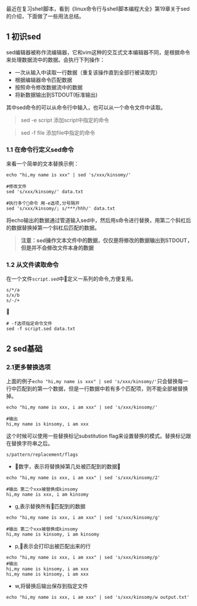 最近在复习shell脚本，看到《linux命令行与shell脚本编程大全》第19章关于sed的介绍，下面做了一些用法总结。


## 1 初识sed
sed编辑器被称作流编辑器，它和vim这种的交互式文本编辑器不同，是根据命令来处理数据流中的数据。会执行下列操作：

* 一次从输入中读取一行数据（重复该操作直到全部行被读取完）
* 根据编辑器命令匹配数据
* 按照命令修改数据流中的数据
* 将新数据输出到STDOUT(标准输出)

其中sed命令的可以从命令行中输入，也可以从一个命令文件中读取。
> sed -e script 添加script中指定的命令

> sed -f file  添加file中指定的命令

### 1.1 在命令行定义sed命令
来看一个简单的文本替换示例：

``` shell
echo "hi,my name is xxx" | sed 's/xxx/kinsomy/'

#修改文件
sed 's/xxx/kinsomy/' data.txt

#执行多个命令 用-e选项,分号隔开
sed 's/xxx/kinsomy/; s/***/hhh/' data.txt
```

将echo输出的数据通过管道输入sed中，然后用s命令进行替换，用第二个斜杠后的数据替换掉第一个斜杠后匹配的数据。

> **注意：sed操作文本文件中的数据，仅仅是将修改的数据输出到STDOUT，但是并不会修改文件本身的数据**

### 1.2 从文件读取命令
在一个文件`script.sed`中定义一系列的命令,方便复用。
```
s/*/a
s/x/b
s/-/+
```

```shell
# -f选项指定命令文件
sed -f script.sed data.txt
```

## 2 sed基础

### 2.1更多替换选项
上面的例子`echo "hi,my name is xxx" | sed 's/xxx/kinsomy/'`只会替换每一行中匹配到的第一个数据，但是一行数据中若有多个匹配项，则不能全部被替换掉。

``` shell
echo "hi,my name is xxx, i am xxx" | sed 's/xxx/kinsomy/'

#输出
hi,my name is kinsomy, i am xxx
```

这个时候可以使用一些替换标记substitution flag来设置替换的模式。替换标记跟在替换字符串之后。

`s/pattern/replacement/flags`

* 数字，表示将替换掉第几处被匹配到的数据

```shell
echo "hi,my name is xxx, i am xxx" | sed 's/xxx/kinsomy/2'

#输出 第二个xxx被替换成kinsomy
hi,my name is xxx, i am kinsomy
```

* g,表示替换所有匹配到的数据
```shell
echo "hi,my name is xxx, i am xxx" | sed 's/xxx/kinsomy/g'

#输出 第二个xxx被替换成kinsomy
hi,my name is kinsomy, i am kinsomy
```

* p,表示会打印出被匹配出来的行
```shell
echo "hi,my name is xxx, i am xxx" | sed 's/xxx/kinsomy/p'
#输出
hi,my name is kinsomy, i am xxx
hi,my name is kinsomy, i am xxx
```

* w,将替换后输出保存到指定文件

```shell
echo "hi,my name is xxx, i am xxx" | sed 's/xxx/kinsomy/w output.txt'
```


